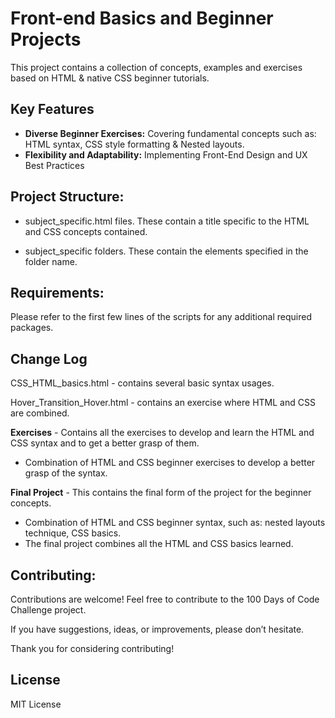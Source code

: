 # Front-end Basics and Beginner Projects # 

This project contains a collection of concepts, examples and exercises based on HTML & native CSS beginner tutorials.

## Key Features ##

- **Diverse Beginner Exercises:** Covering fundamental concepts such as: HTML syntax, CSS style formatting & Nested layouts.
- **Flexibility and Adaptability:** Implementing Front-End Design and UX Best Practices

## Project Structure: ##

- subject_specific.html files. These contain a title specific to the HTML and CSS concepts contained.
  
- subject_specific folders. These contain the elements specified in the folder name.

## Requirements: ##
Please refer to the first few lines of the scripts for any additional required packages.

## Change Log ##

CSS_HTML_basics.html - contains several basic syntax usages.

Hover_Transition_Hover.html - contains an exercise where HTML and CSS are combined.

**Exercises** - Contains all the exercises to develop and learn the HTML and CSS syntax and to get a better grasp of them.
- Combination of HTML and CSS beginner exercises to develop a better grasp of the syntax.

**Final Project** - This contains the final form of the project for the beginner concepts.

- Combination of HTML and CSS beginner syntax, such as: nested layouts technique, CSS basics.
- The final project combines all the HTML and CSS basics learned.

## Contributing: ##

Contributions are welcome! Feel free to contribute to the 100 Days of Code Challenge project.

If you have suggestions, ideas, or improvements, please don’t hesitate.

Thank you for considering contributing!

## License ##
MIT License

